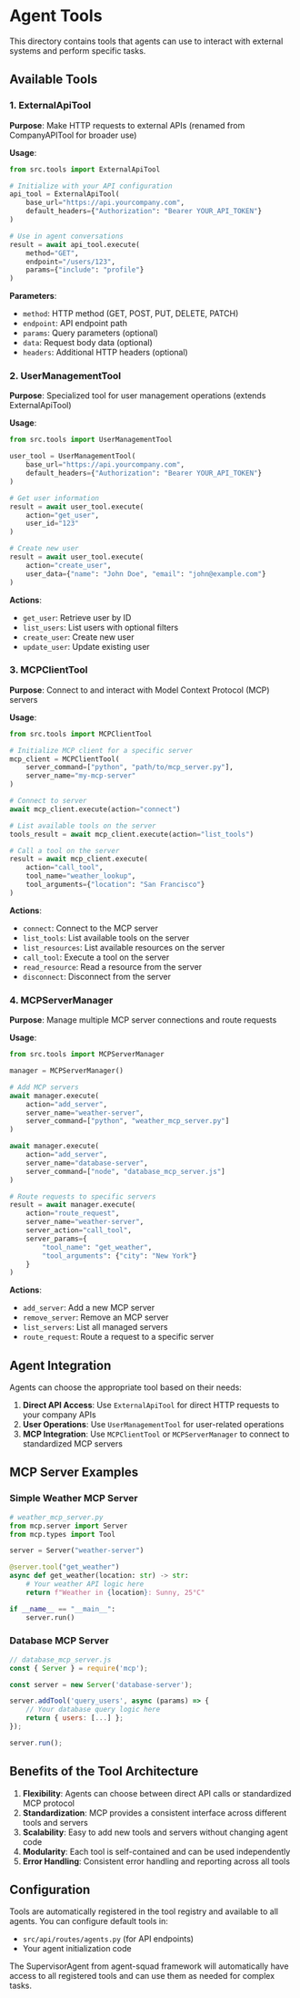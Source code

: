 # Agent Tools

This directory contains tools that agents can use to interact with external systems and perform specific tasks.

## Available Tools

### 1. ExternalApiTool

**Purpose**: Make HTTP requests to external APIs (renamed from CompanyAPITool for broader use)

**Usage**:
```python
from src.tools import ExternalApiTool

# Initialize with your API configuration
api_tool = ExternalApiTool(
    base_url="https://api.yourcompany.com",
    default_headers={"Authorization": "Bearer YOUR_API_TOKEN"}
)

# Use in agent conversations
result = await api_tool.execute(
    method="GET",
    endpoint="/users/123",
    params={"include": "profile"}
)
```

**Parameters**:
- `method`: HTTP method (GET, POST, PUT, DELETE, PATCH)
- `endpoint`: API endpoint path
- `params`: Query parameters (optional)
- `data`: Request body data (optional)
- `headers`: Additional HTTP headers (optional)

### 2. UserManagementTool

**Purpose**: Specialized tool for user management operations (extends ExternalApiTool)

**Usage**:
```python
from src.tools import UserManagementTool

user_tool = UserManagementTool(
    base_url="https://api.yourcompany.com",
    default_headers={"Authorization": "Bearer YOUR_API_TOKEN"}
)

# Get user information
result = await user_tool.execute(
    action="get_user",
    user_id="123"
)

# Create new user
result = await user_tool.execute(
    action="create_user",
    user_data={"name": "John Doe", "email": "john@example.com"}
)
```

**Actions**:
- `get_user`: Retrieve user by ID
- `list_users`: List users with optional filters
- `create_user`: Create new user
- `update_user`: Update existing user

### 3. MCPClientTool

**Purpose**: Connect to and interact with Model Context Protocol (MCP) servers

**Usage**:
```python
from src.tools import MCPClientTool

# Initialize MCP client for a specific server
mcp_client = MCPClientTool(
    server_command=["python", "path/to/mcp_server.py"],
    server_name="my-mcp-server"
)

# Connect to server
await mcp_client.execute(action="connect")

# List available tools on the server
tools_result = await mcp_client.execute(action="list_tools")

# Call a tool on the server
result = await mcp_client.execute(
    action="call_tool",
    tool_name="weather_lookup",
    tool_arguments={"location": "San Francisco"}
)
```

**Actions**:
- `connect`: Connect to the MCP server
- `list_tools`: List available tools on the server
- `list_resources`: List available resources on the server
- `call_tool`: Execute a tool on the server
- `read_resource`: Read a resource from the server
- `disconnect`: Disconnect from the server

### 4. MCPServerManager

**Purpose**: Manage multiple MCP server connections and route requests

**Usage**:
```python
from src.tools import MCPServerManager

manager = MCPServerManager()

# Add MCP servers
await manager.execute(
    action="add_server",
    server_name="weather-server",
    server_command=["python", "weather_mcp_server.py"]
)

await manager.execute(
    action="add_server", 
    server_name="database-server",
    server_command=["node", "database_mcp_server.js"]
)

# Route requests to specific servers
result = await manager.execute(
    action="route_request",
    server_name="weather-server",
    server_action="call_tool",
    server_params={
        "tool_name": "get_weather",
        "tool_arguments": {"city": "New York"}
    }
)
```

**Actions**:
- `add_server`: Add a new MCP server
- `remove_server`: Remove an MCP server
- `list_servers`: List all managed servers
- `route_request`: Route a request to a specific server

## Agent Integration

Agents can choose the appropriate tool based on their needs:

1. **Direct API Access**: Use `ExternalApiTool` for direct HTTP requests to your company APIs
2. **User Operations**: Use `UserManagementTool` for user-related operations
3. **MCP Integration**: Use `MCPClientTool` or `MCPServerManager` to connect to standardized MCP servers

## MCP Server Examples

### Simple Weather MCP Server

```python
# weather_mcp_server.py
from mcp.server import Server
from mcp.types import Tool

server = Server("weather-server")

@server.tool("get_weather")
async def get_weather(location: str) -> str:
    # Your weather API logic here
    return f"Weather in {location}: Sunny, 25°C"

if __name__ == "__main__":
    server.run()
```

### Database MCP Server

```javascript
// database_mcp_server.js
const { Server } = require('mcp');

const server = new Server('database-server');

server.addTool('query_users', async (params) => {
    // Your database query logic here
    return { users: [...] };
});

server.run();
```

## Benefits of the Tool Architecture

1. **Flexibility**: Agents can choose between direct API calls or standardized MCP protocol
2. **Standardization**: MCP provides a consistent interface across different tools and servers
3. **Scalability**: Easy to add new tools and servers without changing agent code
4. **Modularity**: Each tool is self-contained and can be used independently
5. **Error Handling**: Consistent error handling and reporting across all tools

## Configuration

Tools are automatically registered in the tool registry and available to all agents. You can configure default tools in:

- `src/api/routes/agents.py` (for API endpoints)
- Your agent initialization code

The SupervisorAgent from agent-squad framework will automatically have access to all registered tools and can use them as needed for complex tasks. 